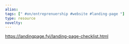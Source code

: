 ```yaml
---
alias: 
tags: [" #on/entreprenuership #website #landing-page "]
type: resource
novelty: 
---
```


https://landingpage.fyi/landing-page-checklist.html